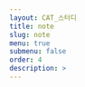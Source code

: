 ```yaml
---
layout: CAT_스터디
title: note
slug: note
menu: true
submenu: false
order: 4
description: >
---
```

